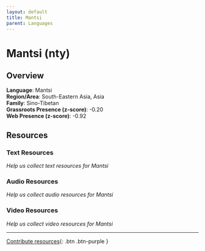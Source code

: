 ```yaml
---
layout: default
title: Mantsi
parent: Languages
---
```


# Mantsi (nty)

## Overview

**Language**: Mantsi  
**Region/Area**: South-Eastern Asia, Asia  
**Family**: Sino-Tibetan  
**Grassroots Presence (z-score)**: -0.20  
**Web Presence (z-score)**: -0.92  

## Resources

### Text Resources
*Help us collect text resources for Mantsi*

### Audio Resources
*Help us collect audio resources for Mantsi*

### Video Resources
*Help us collect video resources for Mantsi*

---

[Contribute resources](https://forms.office.com/e/1SfLJx3u1r){: .btn .btn-purple }
